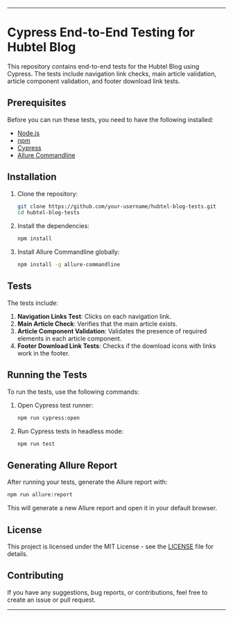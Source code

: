 
---

# Cypress End-to-End Testing for Hubtel Blog

This repository contains end-to-end tests for the Hubtel Blog using Cypress. The tests include navigation link checks, main article validation, article component validation, and footer download link tests.

## Prerequisites

Before you can run these tests, you need to have the following installed:

- [Node.js](https://nodejs.org/en/)
- [npm](https://www.npmjs.com/)
- [Cypress](https://www.cypress.io/)
- [Allure Commandline](https://docs.qameta.io/allure/#_commandline)

## Installation

1. Clone the repository:
    ```bash
    git clone https://github.com/your-username/hubtel-blog-tests.git
    cd hubtel-blog-tests
    ```

2. Install the dependencies:
    ```bash
    npm install
    ```

3. Install Allure Commandline globally:
    ```bash
    npm install -g allure-commandline
    ```

## Tests

The tests include:

1. **Navigation Links Test**: Clicks on each navigation link.
2. **Main Article Check**: Verifies that the main article exists.
3. **Article Component Validation**: Validates the presence of required elements in each article component.
4. **Footer Download Link Tests**: Checks if the download icons with links work in the footer.

## Running the Tests

To run the tests, use the following commands:

1. Open Cypress test runner:
    ```bash
    npm run cypress:open
    ```

2. Run Cypress tests in headless mode:
    ```bash
    npm run test
    ```

## Generating Allure Report

After running your tests, generate the Allure report with:

```bash
npm run allure:report
```

This will generate a new Allure report and open it in your default browser.

## License

This project is licensed under the MIT License - see the [LICENSE](LICENSE) file for details.

## Contributing

If you have any suggestions, bug reports, or contributions, feel free to create an issue or pull request.

---


